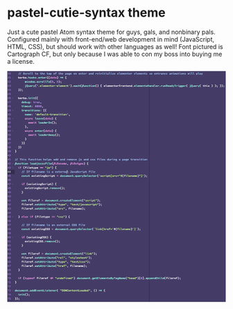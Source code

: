 # pastel-cutie-syntax theme

Just a cute pastel Atom syntax theme for guys, gals, and nonbinary pals. Configured mainly with front-end/web development in mind (JavaScript, HTML, CSS), but should work with other languages as well! Font pictured is Cartograph CF, but only because I was able to con my boss into buying me a license.

![A screenshot of your theme](pastel-cutie-screenshot.png)
